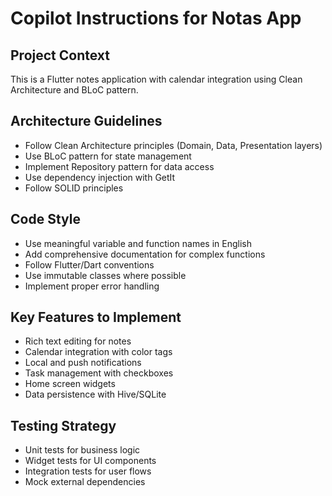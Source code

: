 # Copilot Instructions for Notas App

<!-- Use this file to provide workspace-specific custom instructions to Copilot. For more details, visit https://code.visualstudio.com/docs/copilot/copilot-customization#_use-a-githubcopilotinstructionsmd-file -->

## Project Context

This is a Flutter notes application with calendar integration using Clean Architecture and BLoC pattern.

## Architecture Guidelines

- Follow Clean Architecture principles (Domain, Data, Presentation layers)
- Use BLoC pattern for state management
- Implement Repository pattern for data access
- Use dependency injection with GetIt
- Follow SOLID principles

## Code Style

- Use meaningful variable and function names in English
- Add comprehensive documentation for complex functions
- Follow Flutter/Dart conventions
- Use immutable classes where possible
- Implement proper error handling

## Key Features to Implement

- Rich text editing for notes
- Calendar integration with color tags
- Local and push notifications
- Task management with checkboxes
- Home screen widgets
- Data persistence with Hive/SQLite

## Testing Strategy

- Unit tests for business logic
- Widget tests for UI components
- Integration tests for user flows
- Mock external dependencies
